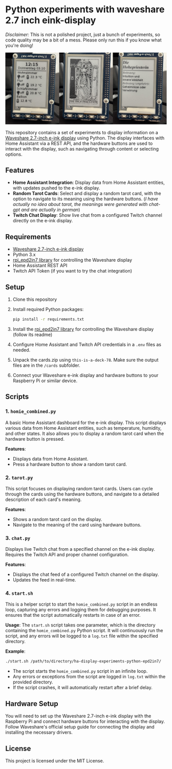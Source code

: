 # Python experiments with waveshare 2.7 inch eink-display

_Disclaimer:_ This is not a polished project, just a bunch of experiments, so code quality may be a bit of a mess. Please only run this if you know what you're doing!

![demo image](img/demo.png)

This repository contains a set of experiments to display information on a [Waveshare 2.7-inch e-ink display](https://www.waveshare.com/wiki/2.7inch_e-Paper_HAT) using Python. The display interfaces with Home Assistant via a REST API, and the hardware buttons are used to interact with the display, such as navigating through content or selecting options.

## Features

- **Home Assistant Integration**: Display data from Home Assistant entities, with updates pushed to the e-ink display.
- **Random Tarot Cards**: Select and display a random tarot card, with the option to navigate to its meaning using the hardware buttons. (_I have actually no idea about tarot, the meanings were generated with chat-gpt and are actually in german_)
- **Twitch Chat Display**: Show live chat from a configured Twitch channel directly on the e-ink display.

## Requirements

- [Waveshare 2.7-inch e-ink display](https://www.waveshare.com/wiki/2.7inch_e-Paper_HAT)
- Python 3.x
- [rpi_epd2in7 library](https://github.com/elad661/rpi_epd2in7) for controlling the Waveshare display
- Home Assistant REST API
- Twitch API Token (if you want to try the chat integration)

## Setup

1. Clone this repository

2. Install required Python packages:

   ```bash
   pip install -r requirements.txt
   ```

3. Install the [rpi_epd2in7 library](https://github.com/elad661/rpi_epd2in7) for controlling the Waveshare display (follow its readme)

4. Configure Home Assistant and Twitch API credentials in a `.env` files as needed.

5. Unpack the cards.zip using `this-is-a-deck-78`. Make sure the output files are in the `/cards` subfolder.

6. Connect your Waveshare e-ink display and hardware buttons to your Raspberry Pi or similar device.

## Scripts

### 1. `homie_combined.py`

A basic Home Assistant dashboard for the e-ink display. This script displays various data from Home Assistant entities, such as temperature, humidity, and other states. It also allows you to display a random tarot card when the hardware button is pressed.

**Features**:

- Displays data from Home Assistant.
- Press a hardware button to show a random tarot card.

### 2. `tarot.py`

This script focuses on displaying random tarot cards. Users can cycle through the cards using the hardware buttons, and navigate to a detailed description of each card's meaning.

**Features**:

- Shows a random tarot card on the display.
- Navigate to the meaning of the card using hardware buttons.

### 3. `chat.py`

Displays live Twitch chat from a specified channel on the e-ink display. Requires the Twitch API and proper channel configuration.

**Features**:

- Displays the chat feed of a configured Twitch channel on the display.
- Updates the feed in real-time.

### 4. `start.sh`

This is a helper script to start the `homie_combined.py` script in an endless loop, capturing any errors and logging them for debugging purposes. It ensures that the script automatically restarts in case of an error.

**Usage**:
The `start.sh` script takes one parameter, which is the directory containing the `homie_combined.py` Python script. It will continuously run the script, and any errors will be logged to a `log.txt` file within the specified directory.

**Example**:

```bash
./start.sh /path/to/directory/ha-display-experiments-python-epd2in7/
```

- The script starts the `homie_combined.py` script in an infinite loop.
- Any errors or exceptions from the script are logged in `log.txt` within the provided directory.
- If the script crashes, it will automatically restart after a brief delay.

## Hardware Setup

You will need to set up the Waveshare 2.7-inch e-ink display with the Raspberry Pi and connect hardware buttons for interacting with the display. Follow Waveshare's official setup guide for connecting the display and installing the necessary drivers.

## License

This project is licensed under the MIT License.
